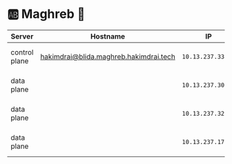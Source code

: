 # :ab: Maghreb :brain:

| Server           | Hostname                             |  IP               | Specs                 |
|------------------|--------------------------------------|-------------------|-----------------------|
| control plane    |    hakimdrai@blida.maghreb.hakimdrai.tech | `10.13.237.33/24` | 64GB Ram,      16cpus |
| data plane       |      | `10.13.237.30/24` | 64GB Ram,      16cpus |
| data plane       |      | `10.13.237.32/24` | 64GB Ram,       8cpus |
| data plane       |       | `10.13.237.17/24` | 64GB Ram,      16cpus |

